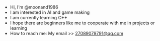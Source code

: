 -  Hi, I’m @moonand1986
-  I am interested in AI and game making
-  I am currently learning C++
-  I hope there are beginners like me to cooperate with me in projects or learning
-  How to reach me:
          My email >> 27089079791@qq.com
